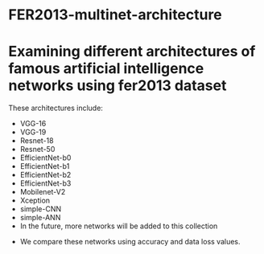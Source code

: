 # FER2013-multinet-architecture
# Examining different architectures of famous artificial intelligence networks using fer2013 dataset
These architectures include:
* VGG-16
* VGG-19
* Resnet-18
* Resnet-50
* EfficientNet-b0
* EfficientNet-b1
* EfficientNet-b2
* EfficientNet-b3
* Mobilenet-V2
* Xception
* simple-CNN
* simple-ANN
* In the future, more networks will be added to this collection
- We compare these networks using accuracy and data loss values.
